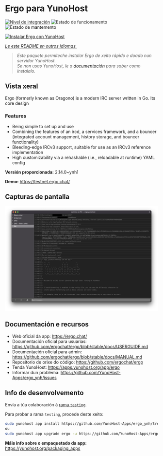<!--
NOTA: Este README foi creado automáticamente por <https://github.com/YunoHost/apps/tree/master/tools/readme_generator>
NON debe editarse manualmente.
-->

# Ergo para YunoHost

[![Nivel de integración](https://apps.yunohost.org/badge/integration/ergo)](https://ci-apps.yunohost.org/ci/apps/ergo/)
![Estado de funcionamento](https://apps.yunohost.org/badge/state/ergo)
![Estado de mantemento](https://apps.yunohost.org/badge/maintained/ergo)

[![Instalar Ergo con YunoHost](https://install-app.yunohost.org/install-with-yunohost.svg)](https://install-app.yunohost.org/?app=ergo)

*[Le este README en outros idiomas.](./ALL_README.md)*

> *Este paquete permíteche instalar Ergo de xeito rápido e doado nun servidor YunoHost.*  
> *Se non usas YunoHost, le a [documentación](https://yunohost.org/install) para saber como instalalo.*

## Vista xeral

Ergo (formerly known as Oragono) is a modern IRC server written in Go. Its core design 

### Features

- Being simple to set up and use
- Combining the features of an ircd, a services framework, and a bouncer (integrated account management, history storage, and bouncer functionality)
- Bleeding-edge IRCv3 support, suitable for use as an IRCv3 reference implementation
- High customizability via a rehashable (i.e., reloadable at runtime) YAML config



**Versión proporcionada:** 2.14.0~ynh1

**Demo:** <https://testnet.ergo.chat/>

## Capturas de pantalla

![Captura de pantalla de Ergo](./doc/screenshots/textual.jpg)

## Documentación e recursos

- Web oficial da app: <https://ergo.chat/>
- Documentación oficial para usuarias: <https://github.com/ergochat/ergo/blob/stable/docs/USERGUIDE.md>
- Documentación oficial para admin: <https://github.com/ergochat/ergo/blob/stable/docs/MANUAL.md>
- Repositorio de orixe do código: <https://github.com/ergochat/ergo>
- Tenda YunoHost: <https://apps.yunohost.org/app/ergo>
- Informar dun problema: <https://github.com/YunoHost-Apps/ergo_ynh/issues>

## Info de desenvolvemento

Envía a túa colaboración á [rama `testing`](https://github.com/YunoHost-Apps/ergo_ynh/tree/testing).

Para probar a rama `testing`, procede deste xeito:

```bash
sudo yunohost app install https://github.com/YunoHost-Apps/ergo_ynh/tree/testing --debug
ou
sudo yunohost app upgrade ergo -u https://github.com/YunoHost-Apps/ergo_ynh/tree/testing --debug
```

**Máis info sobre o empaquetado da app:** <https://yunohost.org/packaging_apps>
